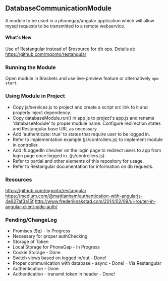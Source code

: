 ## DatabaseCommunicationModule
A module to be used in a phonegap/angular application which will allow mysql requests to be transmitted to a remote webservice.

#### What's New
Use of Restangular instead of $resource for db ops. Details at: https://github.com/mgonto/restangular

### Running the Module
Open module in Brackets and use live-preview feature or alternatively ```` npm start ````

### Using Module in Project
- Copy js/services.js to project and create a script src link to it and properly inject dependency.
- Copy  databaseModule.run() in app.js to project's app.js and rename 'databaseModule' to proper module name. Configure redirection states and Restangular base URL as necessary.
- Add 'authenticate: true' to states that require user to be logged in.
- Refer to implementation example (js/controllers.js) to implement module in controller.
- Add ifLoggedIn checker on the login page to redirect users to app from login page once logged in. (js/controllers.js).
- Refer to partial and other elements of this repository for usage.
- Refer to Restangular documentation for information on db requests.

### Resources
https://github.com/mgonto/restangular
https://medium.com/@mattlanham/authentication-with-angularjs-4e927af3a15f
http://www.frederiknakstad.com/2014/02/09/ui-router-in-angular-client-side-auth/

### Pending/ChangeLog
- Promises ($q) - In Progress
 - Necessary for proper authChecking
- Storage of Token
 - Local Storage for PhoneGap - In Progress
 - Cookie Storage - Done
- Switch views based on logged in/out - Done!
- Proper communication with database - async - Done! - Via Restangular
- Authentication - Done
- Authentication - transmit token in header - Done!